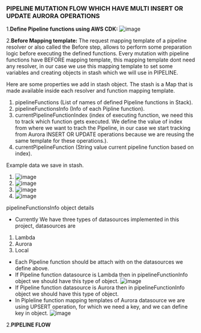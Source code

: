 ### PIPELINE MUTATION FLOW WHICH HAVE MULTI INSERT OR UPDATE AURORA OPERATIONS

1.**Define Pipeline functions using AWS CDK:**
![image](https://user-images.githubusercontent.com/17459522/110761031-1af34d00-8271-11eb-8b06-e6f4cdb78cb9.png)

2.**Before Mapping template:**
The request mapping template of a pipeline resolver or also called the Before step, allows to perform some preparation logic before executing the defined functions. 
Every mutation with pipeline functions have BEFORE mapping template, this mapping template dont need any resolver, in our case we use this mapping template to set some variables and creating objects in stash which we will use in PIPELINE.

Here are some properties we add in stash object.
The stash is a Map that is made available inside each resolver and function mapping template.
1. pipelineFunctions (List of names of defined Pipeline functions in Stack).
2. pipelineFunctionsInfo (Info of each Pipline function).
3. currentPipelineFunctionIndex (index of executing function, we need this to track which function gets executed. We define the value of index from where we want to trach the Pipeline, in our case we start tracking from Aurora INSERT OR UPDATE operations because we are reusing the same template for these operations.).
4. currentPipelineFunction (String value current pipeline function based on index).

Example data we save in stash.
1. ![image](https://user-images.githubusercontent.com/17459522/110757948-c5697100-826d-11eb-8402-d4e5fd855336.png)
2. ![image](https://user-images.githubusercontent.com/17459522/110758396-4b85b780-826e-11eb-843e-0cb2dd61db96.png)
3. ![image](https://user-images.githubusercontent.com/17459522/110758766-b46d2f80-826e-11eb-9850-f26e56f7426f.png)
4. ![image](https://user-images.githubusercontent.com/17459522/110759092-0f068b80-826f-11eb-8614-a5ff412b4b98.png)

pipelineFunctionsInfo object details
- Currently We have three types of datasources implemented in this project, datasources are
1. Lambda
2. Aurora
3. Local
- Each Pipeline function should be attach with on the datasources we define above. 
- If Pipeline function datasource is Lambda then in pipelineFunctionInfo object we should have this type of object.
![image](https://user-images.githubusercontent.com/17459522/110788782-e3949880-8290-11eb-81ec-5eee5aa35256.png)
- If Pipeline function datasource is Aurora then in pipelineFunctionInfo object we should have this type of object.
- In Pipleline function mapping templates of Aurora datasource we are using UPSERT operation, for which we need a key, and we can define key in object.
![image](https://user-images.githubusercontent.com/17459522/110788999-30786f00-8291-11eb-870f-058472e60da1.png)

2.**PIPELINE FLOW**

